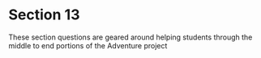 # Section 13
These section questions are geared around helping students through the middle to end portions of the Adventure project
